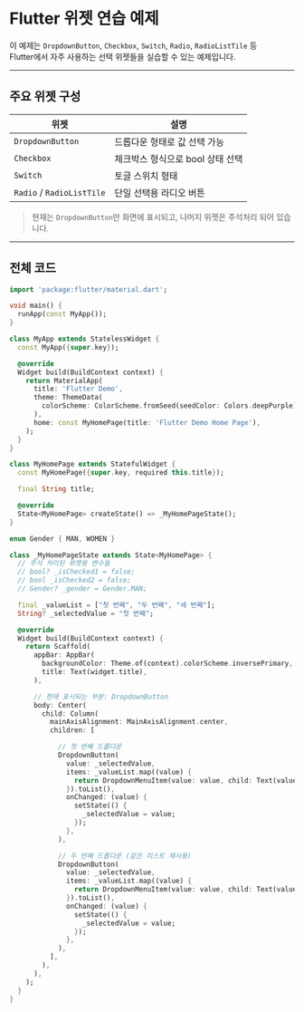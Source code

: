 # Flutter 위젯 연습 예제

이 예제는 `DropdownButton`, `Checkbox`, `Switch`, `Radio`, `RadioListTile` 등  
Flutter에서 자주 사용하는 선택 위젯들을 실습할 수 있는 예제입니다.

---

## 주요 위젯 구성

| 위젯            | 설명 |
|------------------|------|
| `DropdownButton` | 드롭다운 형태로 값 선택 가능 |
| `Checkbox`       | 체크박스 형식으로 bool 상태 선택 |
| `Switch`         | 토글 스위치 형태 |
| `Radio` / `RadioListTile` | 단일 선택용 라디오 버튼 |

> 현재는 `DropdownButton`만 화면에 표시되고, 나머지 위젯은 주석처리 되어 있습니다.

---

## 전체 코드

```dart
import 'package:flutter/material.dart';

void main() {
  runApp(const MyApp());
}

class MyApp extends StatelessWidget {
  const MyApp({super.key});

  @override
  Widget build(BuildContext context) {
    return MaterialApp(
      title: 'Flutter Demo',
      theme: ThemeData(
        colorScheme: ColorScheme.fromSeed(seedColor: Colors.deepPurple),
      ),
      home: const MyHomePage(title: 'Flutter Demo Home Page'),
    );
  }
}

class MyHomePage extends StatefulWidget {
  const MyHomePage({super.key, required this.title});

  final String title;

  @override
  State<MyHomePage> createState() => _MyHomePageState();
}

enum Gender { MAN, WOMEN }

class _MyHomePageState extends State<MyHomePage> {
  // 주석 처리된 위젯용 변수들
  // bool? _isChecked1 = false;
  // bool _isChecked2 = false;
  // Gender? _gender = Gender.MAN;

  final _valueList = ["첫 번째", "두 번째", "세 번째"];
  String? _selectedValue = "첫 번째";

  @override
  Widget build(BuildContext context) {
    return Scaffold(
      appBar: AppBar(
        backgroundColor: Theme.of(context).colorScheme.inversePrimary,
        title: Text(widget.title),
      ),

      // 현재 표시되는 부분: DropdownButton
      body: Center(
        child: Column(
          mainAxisAlignment: MainAxisAlignment.center,
          children: [

            // 첫 번째 드롭다운
            DropdownButton(
              value: _selectedValue,
              items: _valueList.map((value) {
                return DropdownMenuItem(value: value, child: Text(value));
              }).toList(),
              onChanged: (value) {
                setState(() {
                  _selectedValue = value;
                });
              },
            ),

            // 두 번째 드롭다운 (같은 리스트 재사용)
            DropdownButton(
              value: _selectedValue,
              items: _valueList.map((value) {
                return DropdownMenuItem(value: value, child: Text(value));
              }).toList(),
              onChanged: (value) {
                setState(() {
                  _selectedValue = value;
                });
              },
            ),
          ],
        ),
      ),
    );
  }
}
